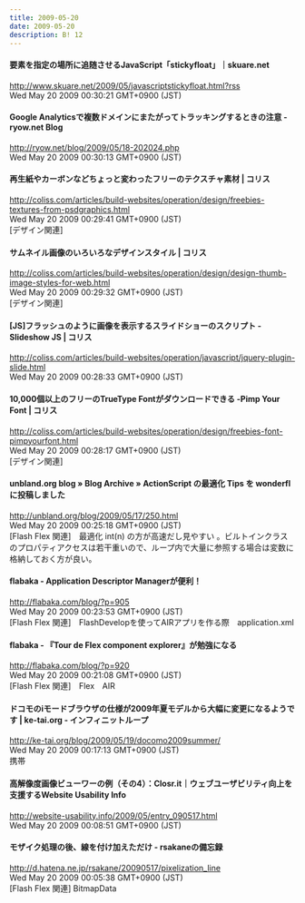 ```yaml
---
title: 2009-05-20
date: 2009-05-20
description: B! 12
---
```


#### 要素を指定の場所に追随させるJavaScript「stickyfloat」｜skuare.net
http://www.skuare.net/2009/05/javascriptstickyfloat.html?rss<br>
Wed May 20 2009 00:30:21 GMT+0900 (JST)<br>


#### Google Analyticsで複数ドメインにまたがってトラッキングするときの注意 - ryow.net Blog
http://ryow.net/blog/2009/05/18-202024.php<br>
Wed May 20 2009 00:30:13 GMT+0900 (JST)<br>


####   再生紙やカーボンなどちょっと変わったフリーのテクスチャ素材 | コリス
http://coliss.com/articles/build-websites/operation/design/freebies-textures-from-psdgraphics.html<br>
Wed May 20 2009 00:29:41 GMT+0900 (JST)<br>
[デザイン関連]


####   サムネイル画像のいろいろなデザインスタイル | コリス
http://coliss.com/articles/build-websites/operation/design/design-thumb-image-styles-for-web.html<br>
Wed May 20 2009 00:29:32 GMT+0900 (JST)<br>
[デザイン関連]


####   [JS]フラッシュのように画像を表示するスライドショーのスクリプト -Slideshow JS | コリス
http://coliss.com/articles/build-websites/operation/javascript/jquery-plugin-slide.html<br>
Wed May 20 2009 00:28:33 GMT+0900 (JST)<br>


####   10,000個以上のフリーのTrueType Fontがダウンロードできる -Pimp Your Font | コリス
http://coliss.com/articles/build-websites/operation/design/freebies-font-pimpyourfont.html<br>
Wed May 20 2009 00:28:17 GMT+0900 (JST)<br>
[デザイン関連]


#### unbland.org blog  » Blog Archive   » ActionScript の最適化 Tips を wonderfl に投稿しました
http://unbland.org/blog/2009/05/17/250.html<br>
Wed May 20 2009 00:25:18 GMT+0900 (JST)<br>
[Flash Flex 関連]　最適化 int(n) の方が高速だし見やすい 。ビルトインクラスのプロパティアクセスは若干重いので、ループ内で大量に参照する場合は変数に格納しておく方が良い。


#### flabaka - Application Descriptor Managerが便利！
http://flabaka.com/blog/?p=905<br>
Wed May 20 2009 00:23:53 GMT+0900 (JST)<br>
[Flash Flex 関連]　FlashDevelopを使ってAIRアプリを作る際　application.xml


#### flabaka - 『Tour de Flex component explorer』が勉強になる
http://flabaka.com/blog/?p=920<br>
Wed May 20 2009 00:21:08 GMT+0900 (JST)<br>
[Flash Flex 関連]　Flex　AIR


#### ドコモのiモードブラウザの仕様が2009年夏モデルから大幅に変更になるようです | ke-tai.org - インフィニットループ
http://ke-tai.org/blog/2009/05/19/docomo2009summer/<br>
Wed May 20 2009 00:17:13 GMT+0900 (JST)<br>
携帯


#### 高解像度画像ビューワーの例（その4）：Closr.it｜ウェブユーザビリティ向上を支援するWebsite Usability Info
http://website-usability.info/2009/05/entry_090517.html<br>
Wed May 20 2009 00:08:51 GMT+0900 (JST)<br>


####  モザイク処理の後、線を付け加えただけ - rsakaneの備忘録
http://d.hatena.ne.jp/rsakane/20090517/pixelization_line<br>
Wed May 20 2009 00:05:38 GMT+0900 (JST)<br>
[Flash Flex 関連] BitmapData


